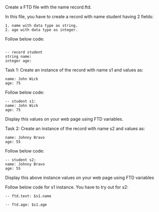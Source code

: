 Create a FTD file with the name record.ftd.

In this file, you have to create a record with name student having 2 fields:

```
1. name with data type as string.
2. age with data type as integer.
```

Follow below code:

```

-- record student
string name:
integer age:

```

Task 1: Create an instance of the record with name s1 and values as:

```
name: John Wick
age: 75
```

Follow below code:

```
-- student s1:
name: John Wick
age: 75
```

Display this values on your web page using FTD variables.

Task 2: Create an instance of the record with name s2 and values as:

```
name: Johnny Bravo
age: 55
```

Follow below code:

```
-- student s2:
name: Johnny Bravo
age: 55
```

Display this above instance values on your web page using FTD variables

Follow below code for s1 instance. You have to try out for s2:

```
-- ftd.text: $s1.name

-- ftd.age: $s1.age

```
